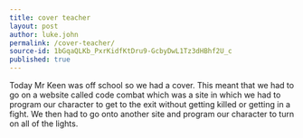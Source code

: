 ```yaml
---
title: cover teacher
layout: post
author: luke.john
permalink: /cover-teacher/
source-id: 1bGqaQLKb_PxrKidfKtDru9-GcbyDwL1Tz3dHBhf2U_c
published: true
---
```

Today Mr Keen was off school so we had a cover. This meant that we had to go on a website called code combat which was a site in which we had to program our character to get to the exit without getting killed or getting in a fight. We then had to go onto another site and program our character to turn on all of the lights.


